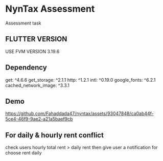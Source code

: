 
# NynTax Assessment 

Assessment task





## FLUTTER VERSION
USE FVM VERSION 3.19.6
## Dependency 
  get: ^4.6.6 
  get_storage: ^2.1.1
  http: ^1.2.1
  intl: ^0.19.0
  google_fonts: ^6.2.1
  cached_network_image: ^3.3.1
## Demo

https://github.com/Fahaddada47/nyntax/assets/93047848/ca0ab44f-5ce4-46f9-9ae2-a21a5baef9cb


## For daily & hourly rent conflict


check users hourly total rent > daily rent
then give user a notification for choose rent daily
 
